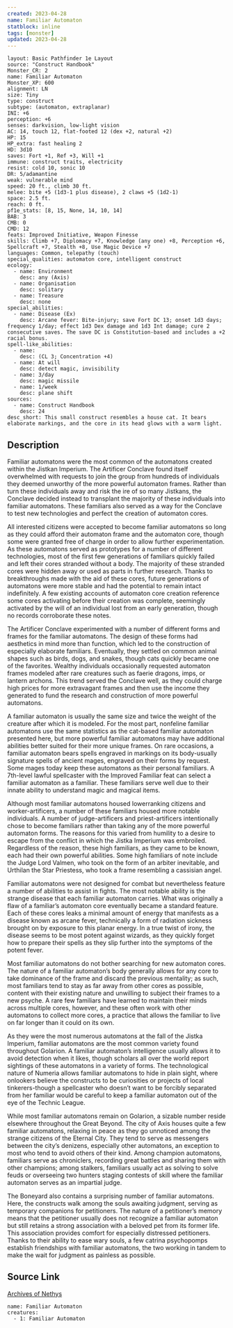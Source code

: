 ```yaml
---
created: 2023-04-28
name: Familiar Automaton
statblock: inline
tags: [monster]
updated: 2023-04-28
---
```

```statblock
layout: Basic Pathfinder 1e Layout
source: "Construct Handbook"
Monster_CR: 2
name: Familiar Automaton
Monster_XP: 600
alignment: LN
size: Tiny
type: construct
subtype: (automaton, extraplanar)
INI: +6
perception: +6
senses: darkvision, low-light vision
AC: 14, touch 12, flat-footed 12 (dex +2, natural +2)
HP: 15
HP_extra: fast healing 2
HD: 3d10
saves: Fort +1, Ref +3, Will +1
immune: construct traits, electricity
resist: cold 10, sonic 10
DR: 5/adamantine
weak: vulnerable mind
speed: 20 ft., climb 30 ft.
melee: bite +5 (1d3-1 plus disease), 2 claws +5 (1d2-1)
space: 2.5 ft.
reach: 0 ft.
pf1e_stats: [8, 15, None, 14, 10, 14]
BAB: 3
CMB: 0
CMD: 12
feats: Improved Initiative, Weapon Finesse
skills: Climb +7, Diplomacy +7, Knowledge (any one) +8, Perception +6, Spellcraft +7, Stealth +8, Use Magic Device +7
languages: Common, telepathy (touch)
special_qualities: automaton core, intelligent construct
ecology:
  - name: Environment
    desc: any (Axis)
  - name: Organisation
    desc: solitary
  - name: Treasure
    desc: none
special_abilities:
  - name: Disease (Ex)
    desc: Arcane fever: Bite-injury; save Fort DC 13; onset 1d3 days; frequency 1/day; effect 1d3 Dex damage and 1d3 Int damage; cure 2 consecutive saves. The save DC is Constitution-based and includes a +2 racial bonus.
spell-like_abilities:
  - name:
    desc: (CL 3; Concentration +4)
  - name: At will
    desc: detect magic, invisibility
  - name: 3/day
    desc: magic missile
  - name: 1/week
    desc: plane shift
sources:
  - name: Construct Handbook
    desc: 24
desc_short: This small construct resembles a house cat. It bears elaborate markings, and the core in its head glows with a warm light.
```
## Description
Familiar automatons were the most common of the automatons created within the Jistkan Imperium. The Artificer Conclave found itself overwhelmed with requests to join the group from hundreds of individuals they deemed unworthy of the more powerful automaton frames. Rather than turn these individuals away and risk the ire of so many Jistkans, the Conclave decided instead to transplant the majority of these individuals into familiar automatons. These familiars also served as a way for the Conclave to test new technologies and perfect the creation of automaton cores.

 All interested citizens were accepted to become familiar automatons so long as they could afford their automaton frame and the automaton core, though some were granted free of charge in order to allow further experimentation. As these automatons served as prototypes for a number of different technologies, most of the first few generations of familiars quickly failed and left their cores stranded without a body. The majority of these stranded cores were hidden away or used as parts in further research. Thanks to breakthroughs made with the aid of these cores, future generations of automatons were more stable and had the potential to remain intact indefinitely. A few existing accounts of automaton core creation reference some cores activating before their creation was complete, seemingly activated by the will of an individual lost from an early generation, though no records corroborate these notes.

 The Artificer Conclave experimented with a number of different forms and frames for the familiar automatons. The design of these forms had aesthetics in mind more than function, which led to the construction of especially elaborate familiars. Eventually, they settled on common animal shapes such as birds, dogs, and snakes, though cats quickly became one of the favorites. Wealthy individuals occasionally requested automaton frames modeled after rare creatures such as faerie dragons, imps, or lantern archons. This trend served the Conclave well, as they could charge high prices for more extravagant frames and then use the income they generated to fund the research and construction of more powerful automatons.

 A familiar automaton is usually the same size and twice the weight of the creature after which it is modeled. For the most part, nonfeline familiar automatons use the same statistics as the cat-based familiar automaton presented here, but more powerful familiar automatons may have additional abilities better suited for their more unique frames. On rare occasions, a familiar automaton bears spells engraved in markings on its body-usually signature spells of ancient mages, engraved on their forms by request. Some mages today keep these automatons as their personal familiars. A 7th-level lawful spellcaster with the Improved Familiar feat can select a familiar automaton as a familiar. These familiars serve well due to their innate ability to understand magic and magical items.

 Although most familiar automatons housed lowerranking citizens and worker-artificers, a number of these familiars housed more notable individuals. A number of judge-artificers and priest-artificers intentionally chose to become familiars rather than taking any of the more powerful automaton forms. The reasons for this varied from humility to a desire to escape from the conflict in which the Jistka Imperium was embroiled. Regardless of the reason, these high familiars, as they came to be known, each had their own powerful abilities. Some high familiars of note include the Judge Lord Valmen, who took on the form of an arbiter inevitable, and Urthilan the Star Priestess, who took a frame resembling a cassisian angel.

 Familiar automatons were not designed for combat but nevertheless feature a number of abilities to assist in fights. The most notable ability is the strange disease that each familiar automaton carries. What was originally a flaw of a familiar’s automaton core eventually became a standard feature. Each of these cores leaks a minimal amount of energy that manifests as a disease known as arcane fever, technically a form of radiation sickness brought on by exposure to this planar energy. In a true twist of irony, the disease seems to be most potent against wizards, as they quickly forget how to prepare their spells as they slip further into the symptoms of the potent fever.

 Most familiar automatons do not bother searching for new automaton cores. The nature of a familiar automaton’s body generally allows for any core to take dominance of the frame and discard the previous mentality; as such, most familiars tend to stay as far away from other cores as possible, content with their existing nature and unwilling to subject their frames to a new psyche. A rare few familiars have learned to maintain their minds across multiple cores, however, and these often work with other automatons to collect more cores, a practice that allows the familiar to live on far longer than it could on its own.

 As they were the most numerous automatons at the fall of the Jistka Imperium, familiar automatons are the most common variety found throughout Golarion. A familiar automaton’s intelligence usually allows it to avoid detection when it likes, though scholars all over the world report sightings of these automatons in a variety of forms. The technological nature of Numeria allows familiar automatons to hide in plain sight, where onlookers believe the constructs to be curiosities or projects of local tinkerers-though a spellcaster who doesn’t want to be forcibly separated from her familiar would be careful to keep a familiar automaton out of the eye of the Technic League.

 While most familiar automatons remain on Golarion, a sizable number reside elsewhere throughout the Great Beyond. The city of Axis houses quite a few familiar automatons, relaxing in peace as they go unnoticed among the strange citizens of the Eternal City. They tend to serve as messengers between the city’s denizens, especially other automatons, an exception to most who tend to avoid others of their kind. Among champion automatons, familiars serve as chroniclers, recording great battles and sharing them with other champions; among stalkers, familiars usually act as solving to solve feuds or overseeing two hunters staging contests of skill where the familiar automaton serves as an impartial judge.

 The Boneyard also contains a surprising number of familiar automatons. Here, the constructs walk among the souls awaiting judgment, serving as temporary companions for petitioners. The nature of a petitioner’s memory means that the petitioner usually does not recognize a familiar automaton but still retains a strong association with a beloved pet from its former life. This association provides comfort for especially distressed petitioners. Thanks to their ability to ease wary souls, a few catrina psychopomps establish friendships with familiar automatons, the two working in tandem to make the wait for judgment as painless as possible.
## Source Link
[Archives of Nethys](https://aonprd.com/MonsterDisplay.aspx?ItemName=Familiar%20Automaton)
```encounter-table
name: Familiar Automaton
creatures:
  - 1: Familiar Automaton
```
